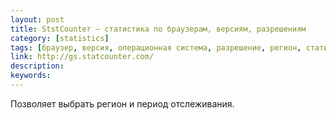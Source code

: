 ```yaml
---
layout: post
title: StstCounter — статистика по браузерам, версиям, разрешениям
category: [statistics]
tags: [браузер, версия, операционная система, разрешение, регион, статистика]
link: http://gs.statcounter.com/
description:
keywords:
---
```


<p>Позволяет выбрать регион и период отслеживания.</p>

